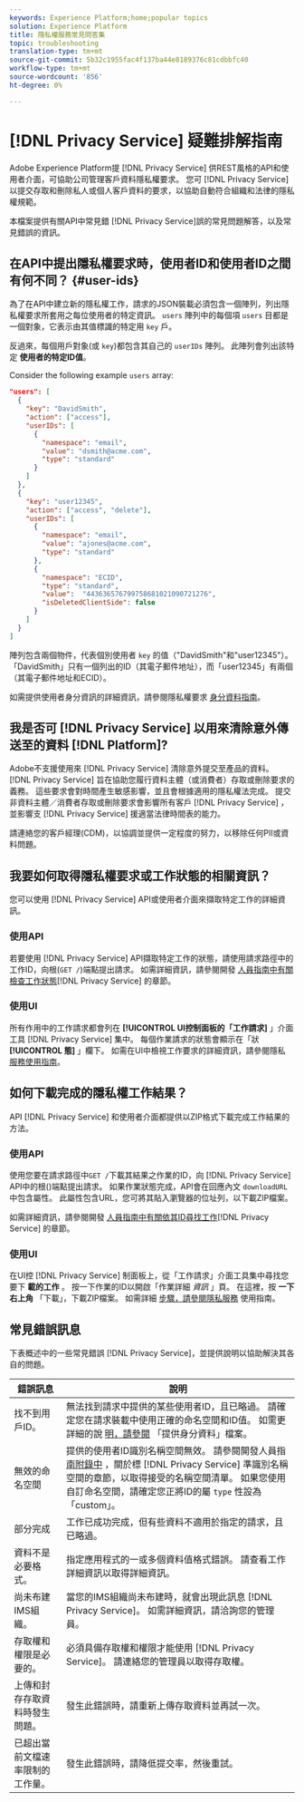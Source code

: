 ```yaml
---
keywords: Experience Platform;home;popular topics
solution: Experience Platform
title: 隱私權服務常見問答集
topic: troubleshooting
translation-type: tm+mt
source-git-commit: 5b32c1955fac4f137ba44e8189376c81cdbbfc40
workflow-type: tm+mt
source-wordcount: '856'
ht-degree: 0%

---
```



# [!DNL Privacy Service] 疑難排解指南

Adobe Experience Platform提 [!DNL Privacy Service] 供REST風格的API和使用者介面，可協助公司管理客戶資料隱私權要求。 您可 [!DNL Privacy Service]以提交存取和刪除私人或個人客戶資料的要求，以協助自動符合組織和法律的隱私權規範。

本檔案提供有關API中常見錯 [!DNL Privacy Service]誤的常見問題解答，以及常見錯誤的資訊。

## 在API中提出隱私權要求時，使用者ID和使用者ID之間有何不同？ {#user-ids}

為了在API中建立新的隱私權工作，請求的JSON裝載必須包含一個陣列，列出隱私權要求所套用之每位使用者的特定資訊。 `users` 陣列中的每個項 `users` 目都是一個對象，它表示由其值標識的特定用 `key` 戶。

反過來，每個用戶對象(或 `key`)都包含其自己的 `userIDs` 陣列。 此陣列會列出該特定 **使用者的特定ID值**。

Consider the following example `users` array:

```json
"users": [
  {
    "key": "DavidSmith",
    "action": ["access"],
    "userIDs": [
      {
        "namespace": "email",
        "value": "dsmith@acme.com",
        "type": "standard"
      }
    ]
  },
  {
    "key": "user12345",
    "action": ["access", "delete"],
    "userIDs": [
      {
        "namespace": "email",
        "value": "ajones@acme.com",
        "type": "standard"
      },
      {
        "namespace": "ECID",
        "type": "standard",
        "value":  "443636576799758681021090721276",
        "isDeletedClientSide": false
      }
    ]
  }
]
```

陣列包含兩個物件，代表個別使用者 `key` 的值（&quot;DavidSmith&quot;和&quot;user12345&quot;）。 「DavidSmith」只有一個列出的ID（其電子郵件地址），而「user12345」有兩個（其電子郵件地址和ECID）。

如需提供使用者身分資訊的詳細資訊，請參閱隱私權要求 [身分資料指南](identity-data.md)。


## 我是否可 [!DNL Privacy Service] 以用來清除意外傳送至的資料 [!DNL Platform]?

Adobe不支援使用來 [!DNL Privacy Service] 清除意外提交至產品的資料。 [!DNL Privacy Service] 旨在協助您履行資料主體（或消費者）存取或刪除要求的義務。 這些要求會對時間產生敏感影響，並且會根據適用的隱私權法完成。 提交非資料主體／消費者存取或刪除要求會影響所有客戶 [!DNL Privacy Service] ，並影響支 [!DNL Privacy Service] 援適當法律時間表的能力。

請連絡您的客戶經理(CDM)，以協調並提供一定程度的努力，以移除任何PII或資料問題。

## 我要如何取得隱私權要求或工作狀態的相關資訊？

您可以使用 [!DNL Privacy Service] API或使用者介面來擷取特定工作的詳細資訊。

### 使用API

若要使用 [!DNL Privacy Service] API擷取特定工作的狀態，請使用請求路徑中的工作ID，向根(`GET /`)端點提出請求。 如需詳細資訊，請參閱開發 [人員指南中有關檢查工作狀態](api/privacy-jobs.md#check-the-status-of-a-job)[!DNL Privacy Service] 的章節。

### 使用UI

所有作用中的工作請求都會列在 **[!UICONTROL UI控制面板的「工作請求]** 」介面工具 [!DNL Privacy Service] 集中。 每個作業請求的狀態會顯示在「狀 **[!UICONTROL 態]** 」欄下。 如需在UI中檢視工作要求的詳細資訊，請參閱隱私 [服務使用指南](ui/user-guide.md)。

## 如何下載完成的隱私權工作結果？

API [!DNL Privacy Service] 和使用者介面都提供以ZIP格式下載完成工作結果的方法。

### 使用API

使用您要在請求路徑中`GET /`下載其結果之作業的ID，向 [!DNL Privacy Service] API中的根()端點提出請求。 如果作業狀態完成，API會在回應內文 `downloadURL` 中包含屬性。 此屬性包含URL，您可將其貼入瀏覽器的位址列，以下載ZIP檔案。

如需詳細資訊，請參閱開發 [人員指南中有關依其ID尋找工作](api/privacy-jobs.md#check-the-status-of-a-job)[!DNL Privacy Service] 的章節。

### 使用UI

在UI控 [!DNL Privacy Service] 制面板上，從「工作請求」介面工具集中尋找您要下 **載的工作** 。 按一下作業的ID以開啟「作業詳細 _資訊_ 」頁。 在這裡，按 **一下右上角** 「下載」，下載ZIP檔案。 如需詳細 [步驟，請參閱隱私服務](ui/user-guide.md) 使用指南。

## 常見錯誤訊息

下表概述中的一些常見錯誤 [!DNL Privacy Service]，並提供說明以協助解決其各自的問題。

| 錯誤訊息 | 說明 |
| --- | --- |
| 找不到用戶ID。 | 無法找到請求中提供的某些使用者ID，且已略過。 請確定您在請求裝載中使用正確的命名空間和ID值。 如需更詳細的說 [明，請參閱](./identity-data.md) 「提供身分資料」檔案。 |
| 無效的命名空間 | 提供的使用者ID識別名稱空間無效。 請參閱開發人員指 [南附錄中](./api/appendix.md#standard-namespaces) ，關於標 [!DNL Privacy Service] 準識別名稱空間的章節，以取得接受的名稱空間清單。 如果您使用自訂命名空間，請確定您正將ID的屬 `type` 性設為「custom」。 |
| 部分完成 | 工作已成功完成，但有些資料不適用於指定的請求，且已略過。 |
| 資料不是必要格式。 | 指定應用程式的一或多個資料值格式錯誤。 請查看工作詳細資訊以取得詳細資訊。 |
| 尚未布建IMS組織。 | 當您的IMS組織尚未布建時，就會出現此訊息 [!DNL Privacy Service]。 如需詳細資訊，請洽詢您的管理員。 |
| 存取權和權限是必要的。 | 必須具備存取權和權限才能使用 [!DNL Privacy Service]。 請連絡您的管理員以取得存取權。 |
| 上傳和封存存取資料時發生問題。 | 發生此錯誤時，請重新上傳存取資料並再試一次。 |
| 已超出當前文檔速率限制的工作量。 | 發生此錯誤時，請降低提交率，然後重試。 |